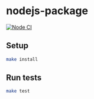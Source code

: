 # nodejs-package

<!-- ![example workflow](https://github.com/<OWNER>/<REPOSITORY>/actions/workflows/<WORKFLOW_FILE>/badge.svg) -->

[![Node CI](https://github.com/hexlet-boilerplates/nodejs-package/workflows/Node%20CI/badge.svg)](https://github.com/hexlet-boilerplates/nodejs-package/actions)

<!-- В ридми описаны комнады для запуска проекта -->

## Setup

```bash
make install
```

## Run tests

```bash
make test
```
